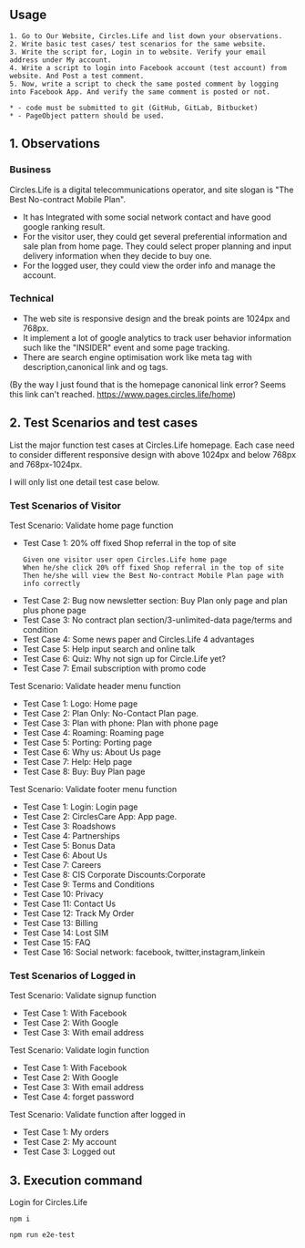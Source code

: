 ## Usage

```
1. Go to Our Website, Circles.Life and list down your observations.
2. Write basic test cases/ test scenarios for the same website.
3. Write the script for, Login in to website. Verify your email address under My account.
4. Write a script to login into Facebook account (test account) from website. And Post a test comment.
5. Now, write a script to check the same posted comment by logging into Facebook App. And verify the same comment is posted or not.

* - code must be submitted to git (GitHub, GitLab, Bitbucket)
* - PageObject pattern should be used.
```

## 1. Observations
### Business

Circles.Life is a digital telecommunications operator, and site slogan is "The Best No-contract Mobile Plan".

* It has Integrated with some social network contact and have good google ranking result.
* For the visitor user, they could get several preferential information and sale plan from home page.
They could select proper planning and input delivery information when they decide to buy one.
* For the logged user, they could view the order info and manage the account.

### Technical

* The web site is responsive design and the break points are 1024px and 768px.
* It implement a lot of google analytics to track user behavior information such like the "INSIDER" event and some page tracking.
* There are search engine optimisation work like meta tag with description,canonical link and og tags. 

(By the way I just found that is the homepage canonical link error? Seems this link can't reached. https://www.pages.circles.life/home)

## 2. Test Scenarios and test cases

List the major function test cases at Circles.Life homepage. Each case need to consider different responsive design with above 1024px and below 768px and 768px-1024px.

I will only list one detail test case below. 

### Test Scenarios of Visitor

Test Scenario: Validate home page function

* Test Case 1: 20% off fixed Shop referral in the top of site
    ```
    Given one visitor user open Circles.Life home page
    When he/she click 20% off fixed Shop referral in the top of site
    Then he/she will view the Best No-contract Mobile Plan page with info correctly
    ```
* Test Case 2: Bug now newsletter section: Buy Plan only page and plan plus phone page
* Test Case 3: No contract plan section/3-unlimited-data page/terms and condition
* Test Case 4: Some news paper and Circles.Life 4 advantages
* Test Case 5: Help input search and online talk
* Test Case 6: Quiz: Why not sign up for Circle.Life yet?
* Test Case 7: Email subscription with promo code

Test Scenario: Validate header menu function

* Test Case 1: Logo: Home page
* Test Case 2: Plan Only: No-Contact Plan page.
* Test Case 3: Plan with phone: Plan with phone page
* Test Case 4: Roaming: Roaming page
* Test Case 5: Porting: Porting page
* Test Case 6: Why us: About Us page
* Test Case 7: Help: Help page
* Test Case 8: Buy: Buy Plan page

Test Scenario: Validate footer menu function
* Test Case 1: Login: Login page
* Test Case 2: CirclesCare App: App page.
* Test Case 3: Roadshows
* Test Case 4: Partnerships
* Test Case 5: Bonus Data
* Test Case 6: About Us
* Test Case 7: Careers
* Test Case 8: CIS Corporate Discounts:Corporate
* Test Case 9: Terms and Conditions
* Test Case 10: Privacy
* Test Case 11: Contact Us
* Test Case 12: Track My Order
* Test Case 13: Billing
* Test Case 14: Lost SIM
* Test Case 15: FAQ
* Test Case 16: Social network: facebook, twitter,instagram,linkein

### Test Scenarios of Logged in

Test Scenario: Validate signup function
* Test Case 1: With Facebook
* Test Case 2: With Google
* Test Case 3: With email address

Test Scenario: Validate login function
* Test Case 1: With Facebook
* Test Case 2: With Google
* Test Case 3: With email address
* Test Case 4: forget password

Test Scenario: Validate function after logged in
* Test Case 1: My orders
* Test Case 2: My account
* Test Case 3: Logged out

## 3. Execution command

Login for Circles.Life 

```
npm i

npm run e2e-test

```

